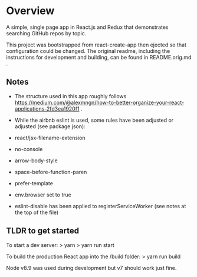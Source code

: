 # Overview
A simple, single page app in React.js and Redux that demonstrates searching GitHub repos by topic.

This project was bootstrapped from react-create-app then ejected so that configuration could be changed. The original readme, including the instructions for development and building, can be found in README.orig.md .

## Notes

* The structure used in this app roughly follows https://medium.com/@alexmngn/how-to-better-organize-your-react-applications-2fd3ea1920f1 .

* While the airbnb eslint is used, some rules have been adjusted or adjusted (see package.json):
 * react/jsx-filename-extension
 * no-console
 * arrow-body-style
 * space-before-function-paren
 * prefer-template
 * env.browser set to true
 * eslint-disable has been applied to registerServiceWorker (see notes at the top of the file)

## TLDR to get started

To start a dev server:
    > yarn
    > yarn run start

To build the production React app into the /build folder:
	> yarn run build

Node v8.9 was used during development but v7 should work just fine.
